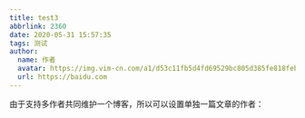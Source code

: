 ```yaml
---
title: test3
abbrlink: 2360
date: 2020-05-31 15:57:35
tags: 测试
author:
  name: 作者
  avatar: https://img.vim-cn.com/a1/d53c11fb5d4fd69529bc805d385fe818feb3f6.png
  url: https://baidu.com
---
```


由于支持多作者共同维护一个博客，所以可以设置单独一篇文章的作者：

<!-- more -->